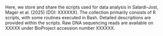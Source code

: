 Here, we store and share the scripts used for data analysis in Salardi-Jost, Mager et al. (2025) (DOI: XXXXXX). The collection primarily consists of R scripts, with some routines executed in Bash. Detailed descriptions are provided within the scripts. Raw DNA sequencing reads are available on XXXXX under BioProject accession number XXXXXX.
